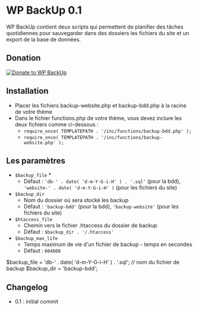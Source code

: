 WP BackUp 0.1
=========

WP BackUp contient deux scripts qui permettent de planifier des tâches quotidiennes pour sauvegarder dans des dossiers les fichiers du site et un export de la base de données.

Donation
-----------

[![Donate to WP BackUp](https://www.paypalobjects.com/en_GB/i/btn/btn_donate_SM.gif "Donate to Donate to WP BackUp")](https://www.paypal.com/cgi-bin/webscr?cmd=_donations&business=jonathan%2ebuttigieg%40yahoo%2efr&lc=FR&item_name=WP%20BackUp&no_note=0&currency_code=EUR&bn=PP%2dDonationsBF%3abtn_donate_SM%2egif%3aNonHostedGuest)

Installation
-----------

* Placer les fichiers backup-website.php et backup-bdd.php à la racine de votre thème
* Dans le fichier functions.php de votre thème, vous devez inclure les deux fichiers comme ci-dessous :
	* `require_once( TEMPLATEPATH . '/inc/functions/backup-bdd.php' );`
	* `require_once( TEMPLATEPATH . '/inc/functions/backup-website.php' );`

Les paramètres
-----------

* `$backup_file`
	*
	* Défaut : `'db-' . date( 'd-m-Y-G-i-H' ) . '.sql'` (pour la bdd), `'website-' . date( 'd-m-Y-G-i-H' )` (pour les fichiers du site)
* `$backup_dir`
	* Nom du dossier où sera stocké les backup
	* Défaut : `'backup-bdd'` (pour la bdd), `'backup-website'` (pour les fichiers du site)
* `$htaccess_file`
	* Chemin vers le fichier .htaccess du dossier de backup
	* Défaut : `$backup_dir . '/.htaccess'`
* `$backup_max_life`
	* Temps maximum de vie d'un fichier de backup - temps en secondes
	* Défaut : `604800`

$backup_file     = 'db-' . date( 'd-m-Y-G-i-H' ) . '.sql'; 	// nom du fichier de backup
	$backup_dir      = 'backup-bdd';


Changelog
-----------

* 0.1 : initial commit